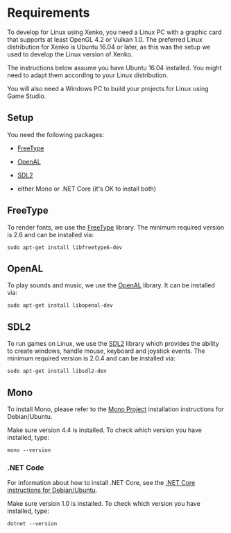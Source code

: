 # Requirements

To develop for Linux using Xenko, you need a Linux PC with a graphic card that supports at least OpenGL 4.2 or Vulkan 1.0. The preferred Linux distribution for Xenko is Ubuntu 16.04 or later, as this was the setup we used to develop the Linux version of Xenko.

The instructions below assume you have Ubuntu 16.04 installed. You might need to adapt them according to your Linux distribution.

You will also need a Windows PC to build your projects for Linux using Game Studio.

## Setup

You need the following packages:

* [FreeType](#freetype)

* [OpenAL](#openal)

* [SDL2](#sdl2)

* either Mono or .NET Core (it's OK to install both)

## FreeType

To render fonts, we use the [FreeType](https://www.freetype.org/) library. The minimum required version is 2.6 and can be installed via:

```
sudo apt-get install libfreetype6-dev
```

## OpenAL

To play sounds and music, we use the [OpenAL](https://www.openal.org/) library. It can be installed via:

```
sudo apt-get install libopenal-dev
```

## SDL2

To run games on Linux, we use the [SDL2](https://www.libsdl.org/) library which provides the ability to create windows, handle mouse, keyboard and joystick events. The minimum required version is 2.0.4 and can be installed via:

```
sudo apt-get install libsdl2-dev
```

## Mono

To install Mono, please refer to the [Mono Project](http://www.mono-project.com/docs/getting-started/install/linux/) installation instructions for Debian/Ubuntu. 

Make sure version 4.4 is installed. To check which version you have installed, type:

```
mono --version
```

### .NET Code

For information about how to install .NET Core, see the [.NET Core instructions for Debian/Ubuntu](https://www.microsoft.com/net/core#ubuntu). 

Make sure version 1.0 is installed. To check which version you have installed, type:

```
dotnet --version
```
